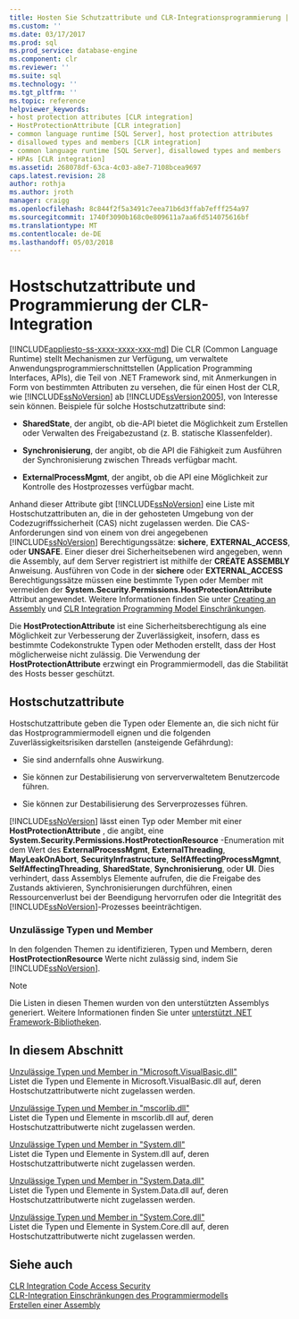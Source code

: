 ```yaml
---
title: Hosten Sie Schutzattribute und CLR-Integrationsprogrammierung | Microsoft Docs
ms.custom: ''
ms.date: 03/17/2017
ms.prod: sql
ms.prod_service: database-engine
ms.component: clr
ms.reviewer: ''
ms.suite: sql
ms.technology: ''
ms.tgt_pltfrm: ''
ms.topic: reference
helpviewer_keywords:
- host protection attributes [CLR integration]
- HostProtectionAttribute [CLR integration]
- common language runtime [SQL Server], host protection attributes
- disallowed types and members [CLR integration]
- common language runtime [SQL Server], disallowed types and members
- HPAs [CLR integration]
ms.assetid: 268078df-63ca-4c03-a8e7-7108bcea9697
caps.latest.revision: 28
author: rothja
ms.author: jroth
manager: craigg
ms.openlocfilehash: 8c844f2f5a3491c7eea71b6d3ffab7efff254a97
ms.sourcegitcommit: 1740f3090b168c0e809611a7aa6fd514075616bf
ms.translationtype: MT
ms.contentlocale: de-DE
ms.lasthandoff: 05/03/2018
---
```

# <a name="host-protection-attributes-and-clr-integration-programming"></a>Hostschutzattribute und Programmierung der CLR-Integration
[!INCLUDE[appliesto-ss-xxxx-xxxx-xxx-md](../../includes/appliesto-ss-xxxx-xxxx-xxx-md.md)]
  Die CLR (Common Language Runtime) stellt Mechanismen zur Verfügung, um verwaltete Anwendungsprogrammierschnittstellen (Application Programming Interfaces, APIs), die Teil von .NET Framework sind, mit Anmerkungen in Form von bestimmten Attributen zu versehen, die für einen Host der CLR, wie [!INCLUDE[ssNoVersion](../../includes/ssnoversion-md.md)] ab [!INCLUDE[ssVersion2005](../../includes/ssversion2005-md.md)], von Interesse sein können. Beispiele für solche Hostschutzattribute sind:  
  
-   **SharedState**, der angibt, ob die-API bietet die Möglichkeit zum Erstellen oder Verwalten des Freigabezustand (z. B. statische Klassenfelder).  
  
-   **Synchronisierung**, der angibt, ob die API die Fähigkeit zum Ausführen der Synchronisierung zwischen Threads verfügbar macht.  
  
-   **ExternalProcessMgmt**, der angibt, ob die API eine Möglichkeit zur Kontrolle des Hostprozesses verfügbar macht.  
  
 Anhand dieser Attribute gibt [!INCLUDE[ssNoVersion](../../includes/ssnoversion-md.md)] eine Liste mit Hostschutzattributen an, die in der gehosteten Umgebung von der Codezugriffssicherheit (CAS) nicht zugelassen werden. Die CAS-Anforderungen sind von einem von drei angegebenen [!INCLUDE[ssNoVersion](../../includes/ssnoversion-md.md)] Berechtigungssätze: **sichere**, **EXTERNAL_ACCESS**, oder **UNSAFE**. Einer dieser drei Sicherheitsebenen wird angegeben, wenn die Assembly, auf dem Server registriert ist mithilfe der **CREATE ASSEMBLY** Anweisung. Ausführen von Code in der **sichere** oder **EXTERNAL_ACCESS** Berechtigungssätze müssen eine bestimmte Typen oder Member mit vermeiden der **System.Security.Permissions.HostProtectionAttribute** Attribut angewendet. Weitere Informationen finden Sie unter [Creating an Assembly](../../relational-databases/clr-integration/assemblies/creating-an-assembly.md) und [CLR Integration Programming Model Einschränkungen](../../relational-databases/clr-integration/database-objects/clr-integration-programming-model-restrictions.md).  
  
 Die **HostProtectionAttribute** ist eine Sicherheitsberechtigung als eine Möglichkeit zur Verbesserung der Zuverlässigkeit, insofern, dass es bestimmte Codekonstrukte Typen oder Methoden erstellt, dass der Host möglicherweise nicht zulässig. Die Verwendung der **HostProtectionAttribute** erzwingt ein Programmiermodell, das die Stabilität des Hosts besser geschützt.  
  
## <a name="host-protection-attributes"></a>Hostschutzattribute  
 Hostschutzattribute geben die Typen oder Elemente an, die sich nicht für das Hostprogrammiermodell eignen und die folgenden Zuverlässigkeitsrisiken darstellen (ansteigende Gefährdung):  
  
-   Sie sind andernfalls ohne Auswirkung.  
  
-   Sie können zur Destabilisierung von serververwaltetem Benutzercode führen.  
  
-   Sie können zur Destabilisierung des Serverprozesses führen.  
  
 [!INCLUDE[ssNoVersion](../../includes/ssnoversion-md.md)] lässt einen Typ oder Member mit einer **HostProtectionAttribute** , die angibt, eine **System.Security.Permissions.HostProtectionResource** -Enumeration mit dem Wert des  **ExternalProcessMgmt**, **ExternalThreading**, **MayLeakOnAbort**, **SecurityInfrastructure**,  **SelfAffectingProcessMgmnt**, **SelfAffectingThreading**, **SharedState**, **Synchronisierung**, oder **UI**. Dies verhindert, dass Assemblys Elemente aufrufen, die die Freigabe des Zustands aktivieren, Synchronisierungen durchführen, einen Ressourcenverlust bei der Beendigung hervorrufen oder die Integrität des [!INCLUDE[ssNoVersion](../../includes/ssnoversion-md.md)]-Prozesses beeinträchtigen.  
  
### <a name="disallowed-types-and-members"></a>Unzulässige Typen und Member  
 In den folgenden Themen zu identifizieren, Typen und Membern, deren **HostProtectionResource** Werte nicht zulässig sind, indem Sie [!INCLUDE[ssNoVersion](../../includes/ssnoversion-md.md)].  
  
> [!NOTE]  
>  Die Listen in diesen Themen wurden von den unterstützten Assemblys generiert.  Weitere Informationen finden Sie unter [unterstützt .NET Framework-Bibliotheken](../../relational-databases/clr-integration/database-objects/supported-net-framework-libraries.md).  
  
## <a name="in-this-section"></a>In diesem Abschnitt  
 [Unzulässige Typen und Member in "Microsoft.VisualBasic.dll"](../../relational-databases/clr-integration-security-host-protection-attributes/disallowed-types-and-members-in-microsoft-visualbasic-dll.md)  
 Listet die Typen und Elemente in Microsoft.VisualBasic.dll auf, deren Hostschutzattributwerte nicht zugelassen werden.  
  
 [Unzulässige Typen und Member in "mscorlib.dll"](../../relational-databases/clr-integration-security-host-protection-attributes/disallowed-types-and-members-in-mscorlib-dll.md)  
 Listet die Typen und Elemente in mscorlib.dll auf, deren Hostschutzattributwerte nicht zugelassen werden.  
  
 [Unzulässige Typen und Member in "System.dll"](../../relational-databases/clr-integration-security-host-protection-attributes/disallowed-types-and-members-in-system-dll.md)  
 Listet die Typen und Elemente in System.dll auf, deren Hostschutzattributwerte nicht zugelassen werden.  
  
 [Unzulässige Typen und Member in "System.Data.dll"](../../relational-databases/clr-integration-security-host-protection-attributes/disallowed-types-and-members-in-system-data-dll.md)  
 Listet die Typen und Elemente in System.Data.dll auf, deren Hostschutzattributwerte nicht zugelassen werden.  
  
 [Unzulässige Typen und Member in "System.Core.dll"](../../relational-databases/clr-integration-security-host-protection-attributes/disallowed-types-and-members-in-system-core-dll.md)  
 Listet die Typen und Elemente in System.Core.dll auf, deren Hostschutzattributwerte nicht zugelassen werden.  
  
## <a name="see-also"></a>Siehe auch  
 [CLR Integration Code Access Security](../../relational-databases/clr-integration/security/clr-integration-code-access-security.md)   
 [CLR-Integration Einschränkungen des Programmiermodells](../../relational-databases/clr-integration/database-objects/clr-integration-programming-model-restrictions.md)   
 [Erstellen einer Assembly](../../relational-databases/clr-integration/assemblies/creating-an-assembly.md)  
  
  
